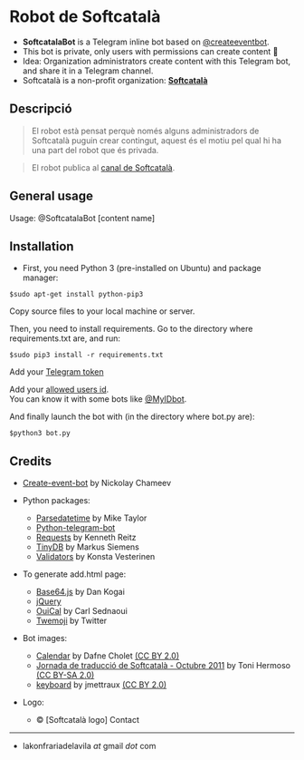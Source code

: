 # Robot de Softcatalà

* **SoftcatalaBot** is a Telegram inline bot based on [@createeventbot](https://telegram.me/createeventbot).
* This bot is private, only users with permissions can create content :closed_lock_with_key:
* Idea: Organization administrators create content with this Telegram bot, and share it in a Telegram channel.
* Softcatalà is a non-profit organization: [**Softcatalà**](https://www.softcatala.org/) 

Descripció
----------

> El robot està pensat perquè només alguns administradors de Softcatalà puguin crear contingut, aquest és el motiu pel qual hi ha una part del robot que és privada.

> El robot publica al [canal de Softcatalà](https://telegram.me/CanalSoftcatala).

General usage
-------------

Usage: @SoftcatalaBot [content name]

Installation
------------

* First, you need Python 3 (pre-installed on Ubuntu) and package manager:
```
$sudo apt-get install python-pip3
```

Copy source files to your local machine or server.

Then, you need to install requirements. Go to the directory where requirements.txt are, and run:
```
$sudo pip3 install -r requirements.txt
```

Add your [Telegram token](https://github.com/Softcatala/SoftcatalaTelegramBot/blob/master/config.py#L9)

Add your [allowed users id](https://github.com/Softcatala/SoftcatalaTelegramBot/blob/master/config.py#L9). <br/>You can know it with some bots like [@MyIDbot](http://telegram.me/myidbot).

And finally launch the bot with (in the directory where bot.py are):
```
$python3 bot.py
```

Credits
-------

* [Create-event-bot](https://github.com/lukaville/create-event-bot) by Nickolay Chameev

* Python packages:
  * [Parsedatetime](https://github.com/bear/parsedatetime) by Mike Taylor
  * [Python-telegram-bot](https://github.com/python-telegram-bot/python-telegram-bot)
  * [Requests](https://github.com/kennethreitz/requests) by Kenneth Reitz
  * [TinyDB](https://github.com/msiemens/tinydb/) by Markus Siemens
  * [Validators](https://github.com/kvesteri/validators) by Konsta Vesterinen

* To generate add.html page:
  * [Base64.js](https://github.com/dankogai/js-base64) by Dan Kogai
  * [jQuery](https://jquery.com/)
  * [OuiCal](https://github.com/carlsednaoui/add-to-calendar-buttons) by Carl Sednaoui
  * [Twemoji](https://github.com/twitter/twemoji) by Twitter

* Bot images:
  * [Calendar](https://www.flickr.com/photos/dafnecholet/5374200948/in/photolist-9bUbH3-3xU18-9Tjoap-9Tjo7V-3qMfSb-rUyG8-6hEsk-3qMfY7-76v1pT-5SLjF-5vZnPr-bR4TB-2aNjrB-5jLKHc-7AC132-8QQ8K3-5U7uqn-9akFr6-9gZGC3-5r3sad-5r2wbo-5r2wGm-5r3nKN-5r3uYS-5r3uvA-sY9ob-aYAHs-cT9Bh-fgYtmY-9dQRes-5RHQEm-zBgjg-vj3yV-ymHeT-g8K8bv-7baY6F-aGRbBg-6hByqe-5r3rBf-5qY2DH-5r3tBY-5qY8AB-qm28Qn-5qY9ut-5qY3yF-5qYb28-rL7o8-5r2x8f-5qY85t-5NEAjs) by Dafne Cholet [(CC BY 2.0)](https://creativecommons.org/licenses/by/2.0/)
  * [Jornada de traducció de Softcatalà - Octubre 2011](https://m.flickr.com/#/photos/toniher/6268729872/in/search_QM_q_IS_Softcatal%C3%A0) by Toni Hermoso [(CC BY-SA 2.0)](https://creativecommons.org/licenses/by-sa/2.0/)
  * [keyboard](https://www.flickr.com/photos/jmettraux/5220192413/in/photolist-8XhRkt-5Wtibx-rmDdQY-bGGgo-a3zVtP-37eaR2-7qaBDG-9gN6ie-9BVHwp-qjWP6s-37iJVd-37eoTa-c28AgE-cwLmpd-6xVWmH-8RTE2g-sgf2sQ-rmDfcL-tfS3xJ-tfTcFJ-xNNHo6-bvVDie-atqZco-wR9Mt9-o4EsFw-bJVsqi-5ioxWq-569niC-6dYoeL-9HSWiz-bFxRCV-5tWxwf-5tWxV3-5ruKUB-5C1JTQ-7FpHQ2-7x7o1q-f9k3W7-6dUeti-jGGjMu-d8atD7-5tSaJe-sAsgP5-e76Sjz-9BVHmk-8jqLdc-6sHJFL-g9FyfG-6aGnjW-DWtde) by jmettraux [(CC BY 2.0)](https://creativecommons.org/licenses/by/2.0/)

* Logo:
  * :copyright: [Softcatalà logo]
Contact
-------

* lakonfrariadelavila *at* gmail *dot* com
